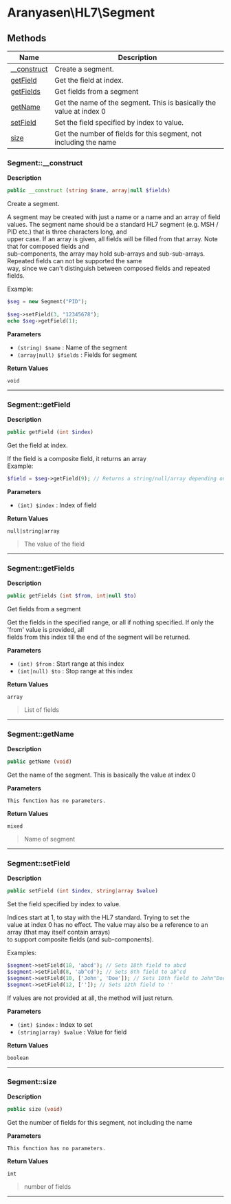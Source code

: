 # Aranyasen\HL7\Segment  







## Methods

| Name | Description |
|------|-------------|
|[__construct](#segment__construct)|Create a segment.|
|[getField](#segmentgetfield)|Get the field at index.|
|[getFields](#segmentgetfields)|Get fields from a segment|
|[getName](#segmentgetname)|Get the name of the segment. This is basically the value at index 0|
|[setField](#segmentsetfield)|Set the field specified by index to value.|
|[size](#segmentsize)|Get the number of fields for this segment, not including the name|




### Segment::__construct  

**Description**

```php
public __construct (string $name, array|null $fields)
```

Create a segment. 

A segment may be created with just a name or a name and an array of field  
values. The segment name should be a standard HL7 segment (e.g. MSH / PID etc.) that is three characters long, and  
upper case. If an array is given, all fields will be filled from that array. Note that for composed fields and  
sub-components, the array may hold sub-arrays and sub-sub-arrays. Repeated fields can not be supported the same  
way, since we can't distinguish between composed fields and repeated fields.  
  
Example:  
```php  
$seg = new Segment("PID");  
  
$seg->setField(3, "12345678");  
echo $seg->getField(1);  
``` 

**Parameters**

* `(string) $name`
: Name of the segment  
* `(array|null) $fields`
: Fields for segment  

**Return Values**

`void`

<hr />


### Segment::getField  

**Description**

```php
public getField (int $index)
```

Get the field at index. 

If the field is a composite field, it returns an array  
Example:  
```php  
$field = $seg->getField(9); // Returns a string/null/array depending on what the 9th field is.  
``` 

**Parameters**

* `(int) $index`
: Index of field  

**Return Values**

`null|string|array`

> The value of the field

<hr />


### Segment::getFields  

**Description**

```php
public getFields (int $from, int|null $to)
```

Get fields from a segment 

Get the fields in the specified range, or all if nothing specified. If only the 'from' value is provided, all  
fields from this index till the end of the segment will be returned. 

**Parameters**

* `(int) $from`
: Start range at this index  
* `(int|null) $to`
: Stop range at this index  

**Return Values**

`array`

> List of fields

<hr />


### Segment::getName  

**Description**

```php
public getName (void)
```

Get the name of the segment. This is basically the value at index 0 

 

**Parameters**

`This function has no parameters.`

**Return Values**

`mixed`

> Name of segment

<hr />


### Segment::setField  

**Description**

```php
public setField (int $index, string|array $value)
```

Set the field specified by index to value. 

Indices start at 1, to stay with the HL7 standard. Trying to set the  
value at index 0 has no effect. The value may also be a reference to an array (that may itself contain arrays)  
to support composite fields (and sub-components).  
  
Examples:  
```php  
$segment->setField(18, 'abcd'); // Sets 18th field to abcd  
$segment->setField(8, 'ab^cd'); // Sets 8th field to ab^cd  
$segment->setField(10, ['John', 'Doe']); // Sets 10th field to John^Doe  
$segment->setField(12, ['']); // Sets 12th field to ''  
```  
  
If values are not provided at all, the method will just return. 

**Parameters**

* `(int) $index`
: Index to set  
* `(string|array) $value`
: Value for field  

**Return Values**

`boolean`



<hr />


### Segment::size  

**Description**

```php
public size (void)
```

Get the number of fields for this segment, not including the name 

 

**Parameters**

`This function has no parameters.`

**Return Values**

`int`

> number of fields

<hr />

